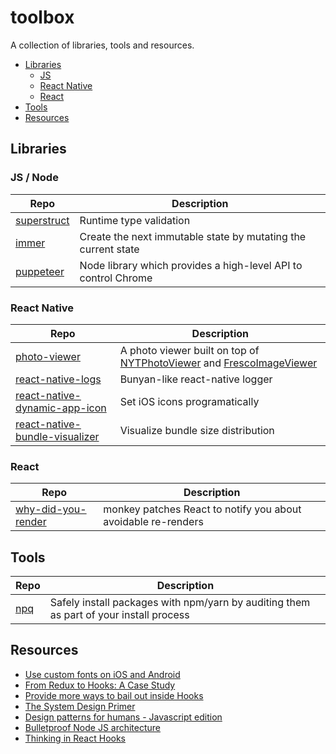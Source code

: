 # toolbox

A collection of libraries, tools and resources.

* [Libraries](#libraries)
    * [JS](#js--node)
    * [React Native](#react-native)
    * [React](#react)
* [Tools](#tools)
* [Resources](#resources)

## Libraries
### JS / Node
Repo | Description
---- | -----------
[superstruct](https://github.com/ianstormtaylor/superstruct) | Runtime type validation
[immer](https://github.com/immerjs/immer) | Create the next immutable state by mutating the current state
[puppeteer](https://github.com/puppeteer/puppeteer) | Node library which provides a high-level API to control Chrome

### React Native
Repo | Description
---- | -----------
[photo-viewer](https://github.com/merryjs/photo-viewer) | A photo viewer built on top of [NYTPhotoViewer](https://github.com/NYTimes/NYTPhotoViewer) and [FrescoImageViewer](https://github.com/stfalcon-studio/FrescoImageViewer)
[react-native-logs](https://github.com/onubo/react-native-logs) | Bunyan-like react-native logger
[react-native-dynamic-app-icon](https://github.com/idearockers/react-native-dynamic-app-icon) | Set iOS icons programatically
[react-native-bundle-visualizer](https://github.com/IjzerenHein/react-native-bundle-visualizer) | Visualize bundle size distribution

### React
Repo | Description
---- | -----------
[why-did-you-render](https://github.com/welldone-software/why-did-you-render) | monkey patches React to notify you about avoidable re-renders

## Tools
Repo | Description
---- | -----------
[npq](https://github.com/lirantal/npq) | Safely install packages with npm/yarn by auditing them as part of your install process

## Resources
- [Use custom fonts on iOS and Android](https://medium.com/@kswanie21/custom-fonts-in-react-native-tutorial-for-ios-android-76ceeaa0eb78)
- [From Redux to Hooks: A Case Study](https://staleclosures.dev/from-redux-to-hooks-case-study/)
- [Provide more ways to bail out inside Hooks](https://github.com/facebook/react/issues/14110)
- [The System Design Primer](https://github.com/donnemartin/system-design-primer)
- [Design patterns for humans - Javascript edition](https://github.com/sohamkamani/javascript-design-patterns-for-humans)
- [Bulletproof Node JS architecture](https://github.com/santiq/bulletproof-nodejs)
- [Thinking in React Hooks](https://wattenberger.com/blog/react-hooks?utm_source=tinyreact&utm_medium=email)
